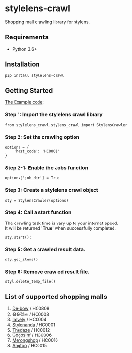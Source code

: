 stylelens-crawl
========
Shopping mall crawling library for stylens.

Requirements
------------------
* Python 3.6+

Installation
------------------
    pip install stylelens-crawl

Getting Started
------------------
[The Example code](test/test.py):

### Step 1: Import the stylelens crawl library
    from stylelens_crawl.stylens_crawl import StylensCrawler

### Step 2: Set the crawling option
    options = {
        'host_code': 'HC0001'
    }
 
### Step 2-1: Enable the Jobs function 
    options['job_dir'] = True

### Step 3: Create a stylelens crawl object
    sty = StylensCrawler(options)


### Step 4: Call a start function
The crawling task time is vary up to your internet speed.<br/>
It will be returned '<b>True</b>' when successfully completed. 

    sty.start():

### Step 5: Get a crawled result data.
    sty.get_items()

### Step 6: Remove crawled result file. 
    styl.delete_temp_file()
    
List of supported shopping malls
------------------
1. [De-bow](http://de-bow.co.kr) / HC0808
2. [육육걸즈](http://66girls.co.kr) / HC0008
3. [Imvely](http://www.imvely.com/) / HC0004
4. [Stylenanda](http://stylenanda.com/) / HC0001
5. [Thedaze](http://thedaze.kr) / HC0012
6. [Gogosinf](http://ggsing.com/) / HC0006
7. [Merongshop](http://merongshop.com) / HC0016
8. [Angtoo](http://angtoo.com) / HC0015